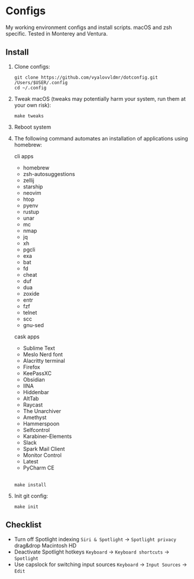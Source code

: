 # Configs
My working environment configs and install scripts. macOS and zsh specific. Tested in Monterey and Ventura.

## Install

1. Clone configs:
    ```
    git clone https://github.com/vyalovvldmr/dotconfig.git /Users/$USER/.config
    cd ~/.config
    ```
1. Tweak macOS (tweaks may potentially harm your system, run them at your own risk):
    ```
    make tweaks
    ```
1. Reboot system
1. The following command automates an installation of applications using homebrew:

    cli apps
    - homebrew
    - zsh-autosuggestions
    - zellij
    - starship
    - neovim
    - htop
    - pyenv
    - rustup
    - unar
    - mc
    - nmap
    - jq
    - xh
    - pgcli
    - exa
    - bat
    - fd
    - cheat
    - duf
    - dua
    - zoxide
    - entr
    - fzf
    - telnet
    - scc
    - gnu-sed

    cask apps
    - Sublime Text
    - Meslo Nerd font
    - Alacritty terminal
    - Firefox
    - KeePassXC
    - Obsidian
    - IINA
    - Hiddenbar
    - AltTab
    - Raycast
    - The Unarchiver
    - Amethyst
    - Hammerspoon
    - Selfcontrol
    - Karabiner-Elements
    - Slack
    - Spark Mail Client
    - Monitor Control
    - Latest
    - PyCharm CE
    <br/><br/>
    ```
    make install
    ```
1. Init git config:
    ```
    make init
    ```

## Checklist

- Turn off Spotlight indexing `Siri & Spotlight` -> `Spotlight privacy` drag&drop Macintosh HD
- Deactivate Spotlight hotkeys `Keyboard` -> `Keyboard shortcuts` -> `Spotlight`
- Use capslock for switching input sources `Keyboard` -> `Input Sources` -> `Edit`
